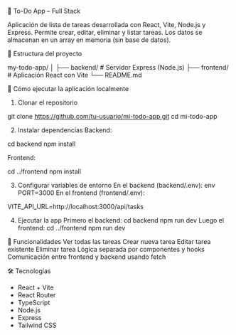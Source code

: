 📝 To-Do App – Full Stack

Aplicación de lista de tareas desarrollada con React, Vite, Node.js y Express.
Permite crear, editar, eliminar y listar tareas. Los datos se almacenan en un array en memoria (sin base de datos).

📁 Estructura del proyecto

my-todo-app/
│
├── backend/ # Servidor Express (Node.js)
├── frontend/ # Aplicación React con Vite
└── README.md

🚀 Cómo ejecutar la aplicación localmente

1. Clonar el repositorio

git clone https://github.com/tu-usuario/mi-todo-app.git
cd mi-todo-app

2. Instalar dependencias
   Backend:

cd backend
npm install

Frontend:

cd ../frontend
npm install

3. Configurar variables de entorno
   En el backend (backend/.env):
   env
   PORT=3000
   En el frontend (frontend/.env):

VITE_API_URL=http://localhost:3000/api/tasks

4. Ejecutar la app
   Primero el backend:
   cd backend
   npm run dev
   Luego el frontend:
   cd ../frontend
   npm run dev

📌 Funcionalidades
Ver todas las tareas
Crear nueva tarea
Editar tarea existente
Eliminar tarea
Lógica separada por componentes y hooks
Comunicación entre frontend y backend usando fetch

🛠️ Tecnologías

- React + Vite
- React Router
- TypeScript
- Node.js
- Express
- Tailwind CSS
